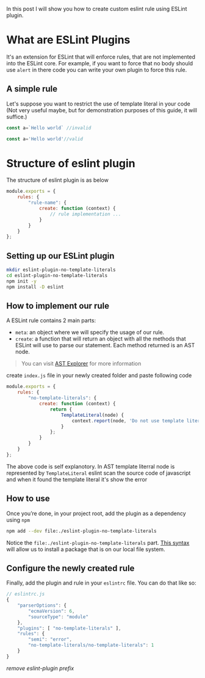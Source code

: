 

 In this post I will show you how to create custom eslint rule using ESLint plugin.
 
# What are ESLint Plugins

It's an extension for ESLint that will enforce rules, that are not implemented into the ESLint core. For example, if you want to force that no body should use `alert` in there code you can write your own plugin to force this rule.

## A simple rule

Let's suppose you want to restrict the use of template literal in your code (Not very useful maybe, but for demonstration purposes of this guide, it will suffice.)


``` javascript
const a=`Hello world` //invalid
```
``` javascript
const a='Hello world'//valid
```

# Structure of eslint plugin

The structure of eslint plugin is as below
``` javascript
module.exports = {
    rules: {
        "rule-name": {
            create: function (context) {
                // rule implementation ...
            }
        }
    }
};
```
## Setting up our ESLint plugin

```bash
mkdir eslint-plugin-no-template-literals
cd eslint-plugin-no-template-literals
npm init -y
npm install -D eslint
```
 ## How to implement our rule
 A ESLint rule contains 2 main parts:

-   `meta`: an object where we will specify the usage of our rule.
-   `create`: a function that will return an object with all the methods that ESLint will use to parse our statement. Each method returned is an AST node.

> You can visit [AST Explorer](https://astexplorer.net/) for more information

create ``` index.js ``` file in your newly created folder and paste following code

``` javascript
module.exports = {
    rules: {
        "no-template-literals": {
            create: function (context) {
                return {
                    TemplateLiteral(node) {
                        context.report(node, 'Do not use template literals');
                    }
                };
            }
        }
    }
};
```
The above code is self explanotory. In AST template literral node is represented by ```TemplateLiteral``` eslint scan the source code of javascript and when it found the template literal it's show the error

## How to use

Once you’re done, in your project root, add the plugin as a dependency using `npm`
``` bash
npm add --dev file:./eslint-plugin-no-template-literals
```
Notice the `file:./eslint-plugin-no-template-literals` part. [This syntax](https://yarnpkg.com/lang/en/docs/cli/add/) will allow us to install a package that is on our local file system.

## Configure the newly created rule

Finally, add the plugin and rule in your `eslintrc` file. You can do that like so:

``` javascript
// eslintrc.js  
{
    "parserOptions": {
        "ecmaVersion": 6,
        "sourceType": "module"
    },
    "plugins": [ "no-template-literals" ],
    "rules": {
        "semi": "error",
        "no-template-literals/no-template-literals": 1
    }
}
```
*remove eslint-plugin prefix*


<!--stackedit_data:
eyJoaXN0b3J5IjpbLTU3MzIyMDM3OV19
-->
